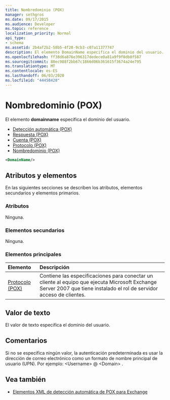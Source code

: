 ```yaml
---
title: Nombredominio (POX)
manager: sethgros
ms.date: 09/17/2015
ms.audience: Developer
ms.topic: reference
localization_priority: Normal
api_type:
- schema
ms.assetid: 2b4af2b2-58b5-4f28-9cb3-c07a11377747
description: El elemento DomainName especifica el dominio del usuario.
ms.openlocfilehash: ff38d6a876e396317dedece0a81a9f9f0db0f587
ms.sourcegitcommit: 88ec988f2bb67c1866d06b361615f3674a24e795
ms.translationtype: MT
ms.contentlocale: es-ES
ms.lasthandoff: 06/03/2020
ms.locfileid: "44458428"
---
```

# <a name="domainname-pox"></a>Nombredominio (POX)

El elemento **domainname** especifica el dominio del usuario. 
  
- [Detección automática (POX)](autodiscover-pox.md)  
- [Respuesta (POX)](response-pox.md)  
- [Cuenta (POX)](account-pox.md) 
- [Protocolo (POX)](protocol-pox.md) 
- [Nombredominio (POX)](domainname-pox.md)
  
```xml
<DomainName/>
```

## <a name="attributes-and-elements"></a>Atributos y elementos

En las siguientes secciones se describen los atributos, elementos secundarios y elementos primarios.
  
### <a name="attributes"></a>Atributos

Ninguna.
  
### <a name="child-elements"></a>Elementos secundarios

Ninguna.
  
### <a name="parent-elements"></a>Elementos principales

|**Elemento**|**Descripción**|
|:-----|:-----|
|[Protocolo (POX)](protocol-pox.md) <br/> |Contiene las especificaciones para conectar un cliente al equipo que ejecuta Microsoft Exchange Server 2007 que tiene instalado el rol de servidor acceso de clientes.  <br/> |
   
## <a name="text-value"></a>Valor de texto

El valor de texto especifica el dominio del usuario.
  
## <a name="remarks"></a>Comentarios

Si no se especifica ningún valor, la autenticación predeterminada es usar la dirección de correo electrónico como un formato de nombre principal de usuario (UPN). Por ejemplo: \<Username\> @ \<Domain\> .
  
## <a name="see-also"></a>Vea también

- [Elementos XML de detección automática de POX para Exchange](pox-autodiscover-xml-elements-for-exchange.md)

